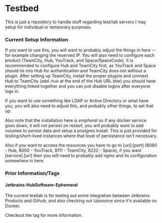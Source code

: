 # Testbed

This is just a repository to handle stuff regarding test/lab servers I may setup for individual or temporary purposes.

### Current Setup Information

If you want to use this, you will want to probably adjust the things in here -- for example changing the reserved IP. You will also need to configure
each product (TeamCity, Hub, YouTrack, and Space/SpaceCode). It is recommended to configure Hub and TeamCity first, as YouTrack and Space should tie into
Hub for authentication and TeamCity does not without a plugin. After setting up TeamCity, install the proper plugins and connect Hub to TeamCity (add `/hub`
at the end of the Hub URL btw) you should have everything linked together and you can just disable logins after everyone logs in.

If you want to use something like LDAP or Active Directory or what have you, you will also need to adjust this, and probably other things, to set that up.

Also note that the installation here is *empheral* so if any docker service goes down, it will not persist on restart, you will probably want to add volumes to persist
data and setup a postgres install. This is just provided for testing/short-lived instances where that level of persistance isn't necessary.

Also if you want to access the resources you have to go to [url]:[port] (8080 - Hub, 8000 - YouTrack, 8111 - TeamCity, 8222 - Space), if you want [service].[url] then
you will need to probably add nginx and its configuration somewhere in here.


### Prior Information/Tags
#### Jetbrains-HubSoftware-Ephemeral
The current testlab is for testing out some integration between Jetbrains Products and Github, and also checking out Upsource since it's available on Docker.

Checkout the tag for more information.
